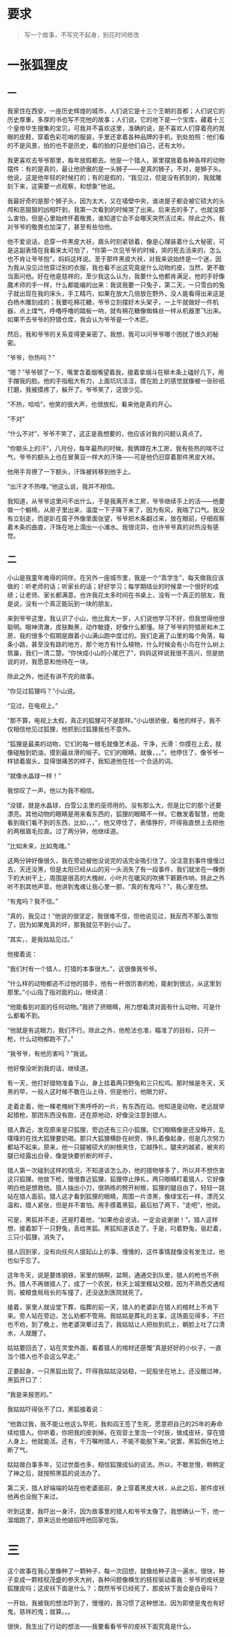 # 要求

> 写一个故事，不写完不起身，别花时间修改

# 一张狐狸皮

## 一

我家住在西安，一座历史辉煌的城市，人们说它是十三个王朝的首都；人们说它的历史厚重，多厚的书也写不完他的故事；人们说，它的地下是一个宝库，藏着十三个皇帝毕生搜集的宝贝。可我并不喜欢这里，准确的说，是不喜欢人们穿着亮的晃眼的皮鞋，穿着色彩花哨的服装，手里还拿着各种品牌的手机，到处拍照：他们看的不是风景，拍的也不是历史，看的拍的只是他们自己，还有太吵。

我更喜欢去爷爷那里，每年放假都去。他是一个猎人，家里摆放着各种各样的动物摆件：有的是真的，最让他骄傲的是一头狮子——是真的狮子，不对，是狮子头。他说，这是他年轻的时候打的；有的是假的，“我见过，但是没有抓到的，我就雕刻下来，这需要一点观察，和想象”他说。

我最好奇的是那个狮子头，因为太大，又在墙壁中央，谁进屋子都会被它硕大的头颅和恶狠狠的凶相吓到，我第一次看到的时候哭了出来。后来去的多了，也就没那么害怕，但是心里始终怀着敬畏，谁知道它会不会哪天突然活过来。除此之外，我对爷爷的敬畏也加深了，甚至有些怕他。

他不爱说话，总穿一件黑皮大袄，眉头时刻紧锁着，像是心理装着什么大秘密，可是这副表情在我看来太可怕了，“你第一次见爷爷的时候，哭的死去活来的，怎么也不肯让爷爷抱”，妈妈这样说。至于那件黑皮大袄，对我来说始终是一个迷，因为我从没见过他穿过别的衣服，我也看不出这究竟是什么动物的皮，当然，更不敢当面问他。好在他是慈祥的，至少我这么认为，我要什么他都肯满足，他的手好像魔术师的手一样，什么都能编的出来：我说我要一只兔子，第二天，一只雪白的兔子就出现在我的床头，手工精巧，如果在放大几倍放在野外，没人能看得出来这是白杨木雕刻成的；我要吃棉花糖，爷爷立刻摆好木头架子，一上午就做好一件机器，点上煤气，呼噜呼噜的踏板一响，就有棉花糖像蜘蛛丝一样从机器里飞出来。如果不去爷爷的狩猎仓库，我会认为爷爷是一个木匠。

然后，我和爷爷的关系变得更亲密了。我想，我可以问爷爷哪个困扰了很久的秘密。

“爷爷，你热吗？”

“嗯？”爷爷顿了一下，嘴里含着烟嘴望着我，接着拿烟斗在柳木条上磕好几下，用手蹭我的脸。他的手指粗大有力，上面坑坑洼洼，摸在脸上的感觉就像被一张砂纸打磨，我被摸疼了，躲开了。爷爷笑了，这很少见。

“不热，哈哈”，他笑的很大声，也很放松，看来他是真的开心。

“不对”

“什么不对”，爷爷不笑了，这正是我想要的，他应该对我的问题认真点了。

“你额头上的汗”，八月份，每年最热的时候，我俩蹲在木工房，我有些热的喘不过气，爷爷的额头上也在冒黄豆一样大的汗珠——可是他仍旧穿着那件黑皮大袄。

他用手背撩了一下额头，汗珠被转移到他手上。

“出汗才不热哩。”他这么说，我并不相信。

我知道，从爷爷这里问不出什么，于是我离开木工房，爷爷继续手上的活——他要做一个躺椅。从房子里出来，温度一下子降下来了，因为有风，我喘了口气。我没有立刻走，而是趴在窗子外像里面张望，爷爷把木条翻过来，放在眼前，仔细观察着木条的曲直，汗珠在地上滴出一小滩水。我很诧异，也许爷爷真的对热没有感觉。

## 二

小山是我童年难得的同伴。在另外一座城市里，我是一个“乖学生”，每天做我应该做的：听老师的话；听家长的话；好好学习；每学期结业的时候拿一个很好的成绩；让老师、家长都满意。也许我花太多时间在书桌上，没有一个真正的朋友，我是说，没有一个真正能玩到一块的朋友。

来到爷爷这里，我认识了小山，他比我大一岁，人们说他学习不好，但我觉得他很聪明。眼神清澈，皮肤黝黑，动作敏捷，好像什么都懂。除了爷爷的狩猎房和木工房，我的很多个假期是跟着小山满山跑中度过的。我们走遍了山里的每个角落，每条小路，甚至没有路的地方，那个地方有什么植物，什么时候会有小鸟在什么树上筑巢，我们一清二楚。“你快成小山的小尾巴了”，妈妈这样说我很不高兴，但是她说的对，我愿意和他待在一块。

除此之外，他还有讲不完的故事。

“你见过狐狸吗？”小山说。

“见过，在电视上。”

“那不算，电视上太假，真正的狐狸可不是那样。”小山很骄傲，看他的样子，我不仅相信他见过狐狸，他抓到过狐狸我也不意外。

“狐狸是最美的动物，它们的每一根毛就像艺术品，干净，光滑：你摸在上去，就像碰触到奶油，摸到最丝滑的缎子。它们的眼睛，就像，，，”，他停住了，像爷爷一样锁着眉头，显得很痛苦的样子，我知道他在找一个合适的词。

“就像水晶球一样！”

我惊叹了一声，他以为我不相信。

“没错，就是水晶球，白雪公主里的巫师用的。没有那么大，但是比它的那个还要漂亮。其他动物的眼睛是用来看东西的，狐狸的眼睛不一样。它散发着智慧，他能看到我们看不到的东西，比如，，，”，他又停住了，表情狰狞，吓得我直想上去把他的两根眉毛拉直。过了两分钟，他继续道。

“比如未来，比如鬼魂。”

这两分钟好像很久，我在旁边被他没说完的话完全吸引住了。没注意到事件慢慢过去，天还没黑，但是太阳已经从山的另一头消失了有一段事件，我们就坐在一棵倒下的大树干上，周围是很高的大槐树，小叶片在暖风的吹拂下簌簌作响，除此之外听不到其他声音。他讲到鬼魂让我心里一颤，“真的有鬼吗？”，我心里在想。

“有鬼吗？我不信。”

“真的，我见过！”他说的很坚定，我很难不信，但他说见过，我反而不那么害怕了，因为如果鬼真的坏，那我就见不到小山了。

“其实，，是我姑姑见过。”

他接着说：

“我们村有一个猎人，打猎的本事很大。”，这很像我爷爷。

“什么样的动物都逃不过他的猎手，他有一杆很厉害的枪，能射到很远，从这里到那里。”小山指了指对面的山，继续道：

“他能看到对面的任何动物。”我挤了挤眼睛，用力想看清对面有什么动物，可是什么都看不到。

“他就是有这眼力，我们不行。除此之外，他枪法也准，瞄准了的目标，只开一枪，什么动物都跑不了。”

“我爷爷，有他厉害吗？”我说。

他好像没听到我的话，继续道。

有一天，他打好猎物准备下山，身上挂着两只野兔和三只松鸡。那时候是冬天，天黑的早，一般人这时候不敢在山上待，但是他行，他眼力好。

走着走着，他一棵老槐树下黑呼呼的一片，有东西在动。他知道是动物，老远就举起猎枪，那团东西没有跑，还在原地动，好像没注意到猎人。

猎人靠近，发现原来是只狐狸，旁边还有三只小狐狸。它们眼睛像是还没睁开，乱噗噗的在找大狐狸要奶喝。那只大狐狸横卧在树旁，挣扎着像起身，但是几次努力都站不起来。原来，他一只腿被硕大的树根夹住，它越挣扎，腿夹的越紧，被夹的腿已经露出白骨，像是快要折断的样子。

猎人第一次碰到这样的情况，不知道该怎么办，他的猎物够多了，所以并不想伤害这只狐狸。他放下枪，慢慢靠近狐狸，狐狸停止挣扎，两只眼睛盯着猎人，它好像明白他是想救他。猎人抽出小刀，很熟练的劈开树根，狐狸的腿自由了，轻轻一跳站在猎人面前。猎人这才看到狐狸的眼睛，周围一片漆黑，像绿宝石一样，漂亮又温和，猎人紧张，但是并不害怕。用手摸着黑狐，最后拍了两下，“走吧”，他说。

可是，黑狐并不走，还是盯着他，“如果他会说话，一定会说谢谢！”，猎人这样想，接着卸下一只野兔，丢给黑狐。黑狐知道该走了，于是，叼着野兔，驱赶着，三只小狐狸，消失了。

猎人回到家，没有向任何人提起山上的事，慢慢的，这件事情就像没有发生过，他也似乎忘了。

这年冬天，说是要炼钢铁，家里的锅啊，盆啊，通通交到队里，猎人的枪也不例外。猎人不再做猎人了，成了一个农民，秋天上城里粮站交粮，因为不熟悉交通规则，被粮食局局长的车撞了，还没送到医院就死了。

接着，家里人就设堂下葬，临葬的前一天，猎人的老婆趴在猎人的棺材上不肯下来。旁人站在旁边，怎么劝都不管用。我姑姑是葬礼的主事，这场面见得多，不拦也不劝，到了晚上，他老婆哭晕过去了，我姑姑让人把抬到炕上，朝脸上吐了口清水，人就醒了。

姑姑要回去了，站在灵堂外面，看着猎人的棺材还感慨“真是好好的小伙子，一直当个猎人也不会这么早走。”

正要起身，一只黑狐出现了。吓得我姑姑没站稳，一屁股坐在地上。还没醒过神，黑狐开口了：

“我是来报恩的。”

我姑姑吓得张不了口，黑狐接着说：

“他救过我，我不能让他这么早死，我和阎王签了生死，愿意把自己的25年的寿命续给猎人。你听着，你把我的皮剥掉，在观音土里泡一个时辰，做成皮袄，穿在猎人身上，他就能活。还有，千万嘱咐猎人，不能不能脱下来。”说罢，黑狐倒在地上断了气。

姑姑做白事多年，见过世面也多，相信狐狸成仙的说法。所以，不敢怠慢，稍稍定了神之后，就按照黑狐的说法办了。

第二天，猎人好端端的站在他老婆面前，身上穿着黑皮大袄，从此之后，那件皮袄他再也没脱下来过。

听到这里，我吓出一身汗，因为故事里的猎人和爷爷太像了。我想确认一下，他一溜烟跑了，原来远处他娘招呼他回家吃饭。

# 三

这个故事在我心里像种了一颗种子，每一次回想，就像给种子浇一遍水，很快，种子变成一颗枝杈茂盛的参天大树，各种问题像横生的枝杈驱动着我：爷爷的皮袄是狐狸皮吗；这皮袄下面是什么？；既然爷爷已经死了，那皮袄下面会是白骨吗？

一开始，我被我的想法吓到了，慢慢的，我习惯了这种想法，因为即使是鬼也有好鬼，慈祥的鬼；就算。。。

很快，我生出了行动的想法——我要看看爷爷的皮袄下面究竟是什么。
